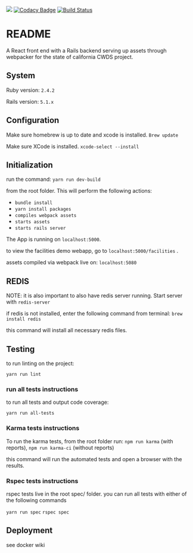<a href="http://codeclimate.com/github/ca-cwds/CALS"><img src="http://codeclimate.com/github/ca-cwds/CALS/badges/gpa.svg" /></a>
[![Codacy Badge](https://api.codacy.com/project/badge/Grade/8cf2373d85364e24976380e4e5a10cce)](https://www.codacy.com/app/CALS/CALS?utm_source=github.com&amp;utm_medium=referral&amp;utm_content=ca-cwds/CALS&amp;utm_campaign=Badge_Grade)
[![Build Status](http://jenkins.cs-cals.com:8080/buildStatus/icon?job=CALS-Dev-Build)](http://jenkins.cs-cals.com:8080/job/CALS-Dev-Build/)

# README
A React front end with a Rails backend serving up assets through webpacker for the state of california CWDS project.

## System
Ruby version: `2.4.2`

Rails version: `5.1.x`

## Configuration
Make sure homebrew is up to date and xcode is installed.
`Brew update`

Make sure XCode is installed.
`xcode-select --install`

## Initialization

run the command:
`yarn run dev-build`

from the root folder. This will perform the following actions:
 - `bundle install`
 - `yarn install packages`
 - `compiles webpack assets`
 - `starts assets`
 - `starts rails server`

The App is running on
`localhost:5000`.

to view the facilities demo webapp, go to
`localhost:5000/facilities` .

assets compiled via webpack live on:
`localhost:5080`

## REDIS
NOTE: it is also important to also have redis server running. Start server with
`redis-server`

if redis is not installed, enter the following command from terminal:
`brew install redis `

this command will install all necessary redis files.


## Testing

to run linting on the project:

`yarn run lint`

### run all tests instructions
to run all tests and output code coverage:

`yarn run all-tests`

### Karma tests instructions
To run the karma tests, from the root folder run:
`npm run karma` (with reports), `npm run karma-ci` (without reports)

this command will run the automated tests and open a browser with the results.

### Rspec tests instructions
 rspec tests live in the root spec/ folder. you can run all tests with either of the following commands

 `yarn run spec`
 `rspec spec`


## Deployment
see docker wiki
